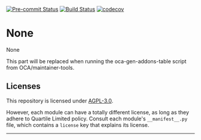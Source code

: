 
<!-- /!\ Non OCA Context : Set here the badge of your runbot / runboat instance. -->
[![Pre-commit Status](https://github.com/qrtl/asx-custom/actions/workflows/pre-commit.yml/badge.svg?branch=12.0)](https://github.com/qrtl/asx-custom/actions/workflows/pre-commit.yml?query=branch%3A12.0)
[![Build Status](https://github.com/qrtl/asx-custom/actions/workflows/test.yml/badge.svg?branch=12.0)](https://github.com/qrtl/asx-custom/actions/workflows/test.yml?query=branch%3A12.0)
[![codecov](https://codecov.io/gh/qrtl/asx-custom/branch/12.0/graph/badge.svg)](https://codecov.io/gh/qrtl/asx-custom)
<!-- /!\ Non OCA Context : Set here the badge of your translation instance. -->

<!-- /!\ do not modify above this line -->

# None

None

<!-- /!\ do not modify below this line -->

<!-- prettier-ignore-start -->

[//]: # (addons)

This part will be replaced when running the oca-gen-addons-table script from OCA/maintainer-tools.

[//]: # (end addons)

<!-- prettier-ignore-end -->

## Licenses

This repository is licensed under [AGPL-3.0](LICENSE).

However, each module can have a totally different license, as long as they adhere to Quartile Limited
policy. Consult each module's `__manifest__.py` file, which contains a `license` key
that explains its license.

----
<!-- /!\ Non OCA Context : Set here the full description of your organization. -->
